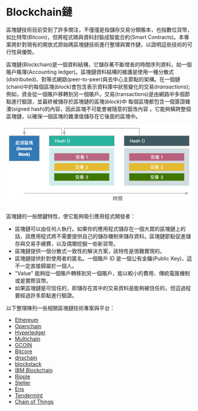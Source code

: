 # Blockchain鏈
區塊鏈技術目前受到了許多關注，不僅僅是指儲存交易分類賬本，也指數位貨幣，如比特幣(Bitcoin)，但將程式碼與資料封裝成智能合約(Smart Contracts)。本專案將針對現有的開放式原始碼區塊鏈技術進行整理與實作鏈，以證明這些技術的可行性與優勢。

區塊鏈(Blockchain)是一個資料結構，它儲存著不斷增長的時間序列資料，如一個賬戶賬簿(Accounting ledger)。區塊鏈資料結構的維護是使用一種分散式(distributed)、對等式網路(peer-to-peer)與去中心主節點的架構。在一個鏈(chain)中的每個區塊(block)會包含表示資料庫中狀態變化的交易(_transactions_); 例如，資金從一個賬戶移轉到另一個賬戶。交易(transactions)是由網路中多個節點進行驗證，並最終被儲存於區塊鏈的區塊(_block_)中
每個區塊都包含一個簽證雜湊(signed hash)的內容，因此區塊不可能會被隨意的竄改內容
。它能夠橫跨整個區塊鏈，以確保一個區塊的雜湊值儲存在它後面的區塊中。

![Blockchain](images/blockchain.png)

區塊鏈的一些關鍵特性，使它能夠吸引應用程式開發者：
* 區塊鏈可以由任何人執行。如果你的應用程式儲存在一個大眾的區塊鏈上的話，該應用程式將不需要提供自己的儲存機制來儲存資料。區塊鏈節點促進儲存與交易手續費，以及偶爾挖掘一些新貨幣。
* 區塊鏈提供一個分散式一致性的解決方案，該特性是很難實現的。
* 區塊鏈提供針對使用者的匿名。一個賬戶 ID 是一個公有金鑰(Public Key)，這不一定直接歸屬於一個人。
* "Value" 能夠從一個賬戶轉移到另一個賬戶，能以較小的費用、傳統電匯機制或是實際貨幣。
* 如果區塊鏈是可信任的，即儲存在其中的交易資料是能夠被信任的，但這過程要經過許多節點進行驗證。

以下整理陳列一些相關區塊鏈技術專案與平台：
* [Ethereum](https://www.ethereum.org/)
* [Openchain](https://www.openchain.org/)
* [Hyperledger](https://www.hyperledger.org/)
* [Multichain](http://www.multichain.com/)
* [GCOIN](http://gcoin.com.tw/learn.html)
* [Bitcore](https://github.com/bitpay/bitcore)
* [dnschain](https://github.com/okTurtles/dnschain)
* [blockstack](http://blockstack.org)
* [IBM Blockchain](http://www.ibm.com/blockchain/)
* [Ripple](https://ripple.com/)
* [Steller](https://www.stellar.org/about/mandate/)
* [Eris](https://erisindustries.com/)
* [Tendermint](http://tendermint.com/)
* [Chain of Things](http://www.chainofthings.com/)
